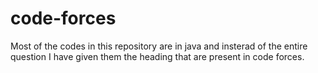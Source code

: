 # code-forces
Most of the codes in this repository are in java  and insterad of  the entire question I have given them the heading that are present in code forces.
